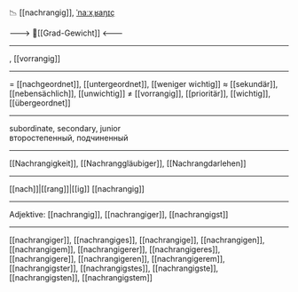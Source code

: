 📉 [[nachrangig]], [ˈnaːxˌʁaŋɪç](https://youglish.com/pronounce/nachrangig/german)

---> 🧱[[Grad-Gewicht]] <---

---
, [[vorrangig]]

---
= [[nachgeordnet]], [[untergeordnet]], [[weniger wichtig]]
≈ [[sekundär]], [[nebensächlich]], [[unwichtig]]
≠ [[vorrangig]], [[prioritär]], [[wichtig]], [[übergeordnet]]

---
subordinate, secondary, junior  
второстепенный, подчиненный

---
[[Nachrangigkeit]], [[Nachranggläubiger]], [[Nachrangdarlehen]]

---
[[nach]]|[[rang]]|[[ig]]
[[nachrangig]]


---
Adjektive: [[nachrangig]], [[nachrangiger]], [[nachrangigst]]

---
[[nachrangiger]], [[nachrangiges]], [[nachrangige]], [[nachrangigen]], [[nachrangigem]], [[nachrangigerer]], [[nachrangigeres]], [[nachrangigere]], [[nachrangigeren]], [[nachrangigerem]], [[nachrangigster]], [[nachrangigstes]], [[nachrangigste]], [[nachrangigsten]], [[nachrangigstem]]